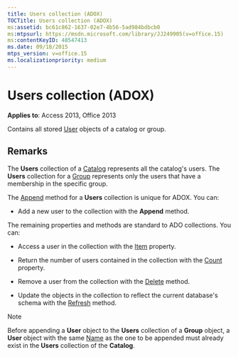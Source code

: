 ```yaml
---
title: Users collection (ADOX)
TOCTitle: Users collection (ADOX)
ms:assetid: bc61c862-1637-02e7-4b56-5ad984bdbcb0
ms:mtpsurl: https://msdn.microsoft.com/library/JJ249905(v=office.15)
ms:contentKeyID: 48547413
ms.date: 09/18/2015
mtps_version: v=office.15
ms.localizationpriority: medium
---
```


# Users collection (ADOX)

**Applies to**: Access 2013, Office 2013

Contains all stored [User](user-object-adox.md) objects of a catalog or group.

## Remarks

The **Users** collection of a [Catalog](catalog-object-adox.md) represents all the catalog's users. The **Users** collection for a [Group](group-object-adox.md) represents only the users that have a membership in the specific group.

The [Append](append-method-adox-users.md) method for a **Users** collection is unique for ADOX. You can:

- Add a new user to the collection with the **Append** method.

The remaining properties and methods are standard to ADO collections. You can:

- Access a user in the collection with the [Item](item-property-ado.md) property.

- Return the number of users contained in the collection with the [Count](count-property-ado.md) property.

- Remove a user from the collection with the [Delete](delete-method-adox-collections.md) method.

- Update the objects in the collection to reflect the current database's schema with the [Refresh](refresh-method-ado.md) method.

> [!NOTE]
> Before appending a **User** object to the **Users** collection of a **Group** object, a **User** object with the same [Name](name-property-adox.md) as the one to be appended must already exist in the **Users** collection of the **Catalog**.

